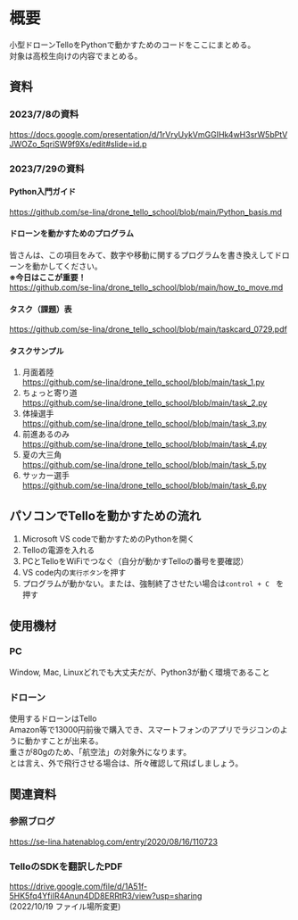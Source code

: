 # 概要
小型ドローンTelloをPythonで動かすためのコードをここにまとめる。  
対象は高校生向けの内容でまとめる。

## 資料
### 2023/7/8の資料  
https://docs.google.com/presentation/d/1rVryUykVmGGIHk4wH3srW5bPtVJWOZo_5qriSW9f9Xs/edit#slide=id.p

### 2023/7/29の資料
#### Python入門ガイド
https://github.com/se-lina/drone_tello_school/blob/main/Python_basis.md

#### ドローンを動かすためのプログラム
皆さんは、この項目をみて、数字や移動に関するプログラムを書き換えしてドローンを動かしてください。  
**※今日はここが重要！**  
https://github.com/se-lina/drone_tello_school/blob/main/how_to_move.md

#### タスク（課題）表
https://github.com/se-lina/drone_tello_school/blob/main/taskcard_0729.pdf


#### タスクサンプル
1. 月面着陸  
https://github.com/se-lina/drone_tello_school/blob/main/task_1.py  
2. ちょっと寄り道  
https://github.com/se-lina/drone_tello_school/blob/main/task_2.py  
3. 体操選手  
https://github.com/se-lina/drone_tello_school/blob/main/task_3.py  
4. 前進あるのみ  
https://github.com/se-lina/drone_tello_school/blob/main/task_4.py  
5. 夏の大三角  
https://github.com/se-lina/drone_tello_school/blob/main/task_5.py  
6. サッカー選手  
https://github.com/se-lina/drone_tello_school/blob/main/task_6.py  


## パソコンでTelloを動かすための流れ
1. Microsoft VS codeで動かすためのPythonを開く
2. Telloの電源を入れる
4. PCとTelloをWiFiでつなぐ（自分が動かすTelloの番号を要確認）
5. VS code内の`実行ボタン`を押す
6. プログラムが動かない。または、強制終了させたい場合は`control + C　`を押す


## 使用機材
### PC
Window, Mac, Linuxどれでも大丈夫だが、Python3が動く環境であること
### ドローン
使用するドローンはTello  
Amazon等で13000円前後で購入でき、スマートフォンのアプリでラジコンのように動かすことが出来る。  
重さが80gのため、「航空法」の対象外になります。  
とは言え、外で飛行させる場合は、所々確認して飛ばしましょう。  


## 関連資料
### 参照ブログ  
https://se-lina.hatenablog.com/entry/2020/08/16/110723

### TelloのSDKを翻訳したPDF  
https://drive.google.com/file/d/1A51f-5HK5fq4YfiIR4Anun4DD8ERRtR3/view?usp=sharing  
(2022/10/19 ファイル場所変更)
